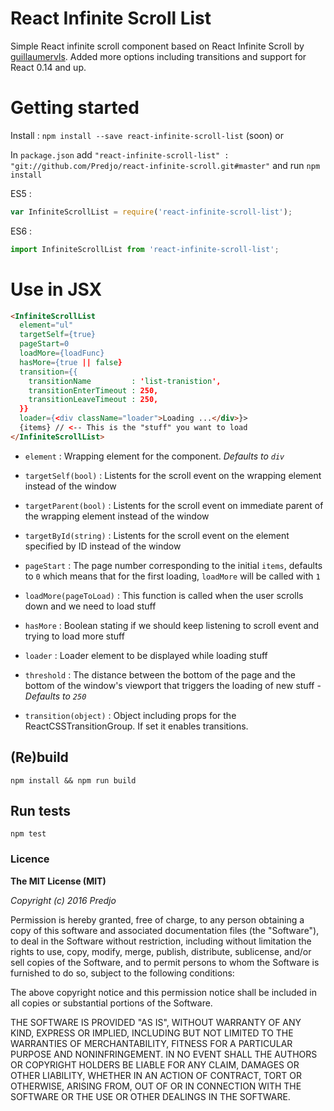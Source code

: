 React Infinite Scroll List
=====================

Simple React infinite scroll component based on React Infinite Scroll by [guillaumervls](https://github.com/guillaumervls).
Added more options including transitions and support for React 0.14 and up.

# Getting started

Install : `npm install --save react-infinite-scroll-list` (soon) or

In `package.json` add `"react-infinite-scroll-list" : "git://github.com/Predjo/react-infinite-scroll.git#master"` and run `npm install`

ES5 :
```javascript
var InfiniteScrollList = require('react-infinite-scroll-list');
```

ES6 :
```javascript
import InfiniteScrollList from 'react-infinite-scroll-list';
```

# Use in JSX

```html
<InfiniteScrollList
  element="ul"
  targetSelf={true}
  pageStart=0
  loadMore={loadFunc}
  hasMore={true || false}
  transition={{
    transitionName         : 'list-tranistion',
    transitionEnterTimeout : 250,
    transitionLeaveTimeout : 250,
  }}
  loader={<div className="loader">Loading ...</div>}>
  {items} // <-- This is the "stuff" you want to load
</InfiniteScrollList>
```

- `element` : Wrapping element for the component. *Defaults to `div`*

- `targetSelf(bool)` : Listents for the scroll event on the wrapping element instead of the window

- `targetParent(bool)` : Listents for the scroll event on immediate parent of the wrapping element instead of the window

- `targetById(string)` : Listents for the scroll event on the element specified by ID instead of the window

- `pageStart` : The page number corresponding to the initial `items`, defaults to `0`
                which means that for the first loading, `loadMore` will be called with `1`

- `loadMore(pageToLoad)` : This function is called when the user scrolls down
                           and we need to load stuff

- `hasMore` : Boolean stating if we should keep listening to scroll event and
              trying to load more stuff

- `loader` : Loader element to be displayed while loading stuff

- `threshold` : The distance between the bottom of the page and the bottom of the
                window's viewport that triggers the loading of new stuff -
                *Defaults to `250`*

- `transition(object)` : Object including props for the ReactCSSTransitionGroup. If set it enables transitions.


## (Re)build

```
npm install && npm run build
```

## Run tests

```
npm test
```

### Licence

**The MIT License (MIT)**

*Copyright (c) 2016 Predjo*

Permission is hereby granted, free of charge, to any person obtaining a copy of
this software and associated documentation files (the "Software"), to deal in
the Software without restriction, including without limitation the rights to
use, copy, modify, merge, publish, distribute, sublicense, and/or sell copies of
the Software, and to permit persons to whom the Software is furnished to do so,
subject to the following conditions:

The above copyright notice and this permission notice shall be included in all
copies or substantial portions of the Software.

THE SOFTWARE IS PROVIDED "AS IS", WITHOUT WARRANTY OF ANY KIND, EXPRESS OR
IMPLIED, INCLUDING BUT NOT LIMITED TO THE WARRANTIES OF MERCHANTABILITY, FITNESS
FOR A PARTICULAR PURPOSE AND NONINFRINGEMENT. IN NO EVENT SHALL THE AUTHORS OR
COPYRIGHT HOLDERS BE LIABLE FOR ANY CLAIM, DAMAGES OR OTHER LIABILITY, WHETHER
IN AN ACTION OF CONTRACT, TORT OR OTHERWISE, ARISING FROM, OUT OF OR IN
CONNECTION WITH THE SOFTWARE OR THE USE OR OTHER DEALINGS IN THE SOFTWARE.
